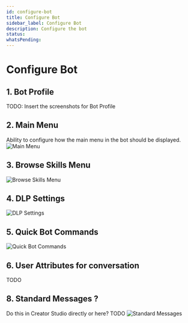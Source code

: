 ```yaml
---
id: configure-bot
title: Configure Bot
sidebar_label: Configure Bot
description: Configure the bot
status: 
whatsPending: 
---
```


# Configure Bot

## 1. Bot Profile
 
 TODO: Insert the screenshots for Bot Profile

## 2. Main Menu

Ability to configure how the main menu in the bot should be displayed.
![Main Menu](/img/getting-started/bot-menu.png)

## 3. Browse Skills Menu
![Browse Skills Menu](/img/getting-started/browse-skills.png)

## 4. DLP Settings

![DLP Settings](/img/getting-started/DLP.png)

## 5. Quick Bot Commands

![Quick Bot Commands](/img/getting-started/commands.png)

## 6. User Attributes for conversation

TODO

## 8. Standard Messages ? 

Do this in Creator Studio directly or here?
TODO 
![Standard Messages](/img/getting-started/bot-messages.png)





